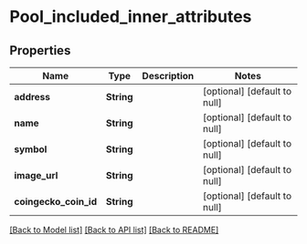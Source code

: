 # Pool_included_inner_attributes
## Properties

| Name | Type | Description | Notes |
|------------ | ------------- | ------------- | -------------|
| **address** | **String** |  | [optional] [default to null] |
| **name** | **String** |  | [optional] [default to null] |
| **symbol** | **String** |  | [optional] [default to null] |
| **image\_url** | **String** |  | [optional] [default to null] |
| **coingecko\_coin\_id** | **String** |  | [optional] [default to null] |

[[Back to Model list]](../README.md#documentation-for-models) [[Back to API list]](../README.md#documentation-for-api-endpoints) [[Back to README]](../README.md)

